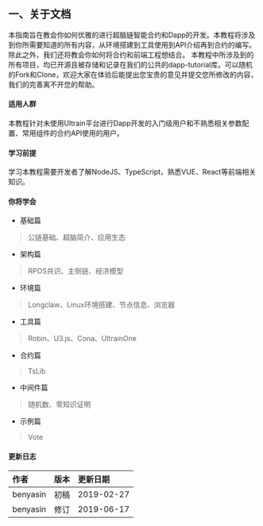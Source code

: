 ## 一、关于文档

本指南旨在教会你如何优雅的进行超脑链智能合约和Dapp的开发。本教程将涉及到你所需要知道的所有内容，从环境搭建到工具使用到API介绍再到合约的编写。除此之外，我们还将教会你如何将合约和前端工程想结合。
本教程中所涉及到的所有项目，均已开源且被存储和记录在我们的公共的dapp-tutorial库。可以随机的Fork和Clone，欢迎大家在体验后能提出您宝贵的意见并提交您所修改的内容，我们的完善离不开您的帮助。

#### 适用人群

本教程针对未使用Ultrain平台进行Dapp开发的入门级用户和不熟悉相关参数配置、常用组件的合约API使用的用户。

#### 学习前提

学习本教程需要开发者了解NodeJS、TypeScript，熟悉VUE、React等前端相关知识。

#### 你将学会

* 基础篇

> 公链基础、超脑简介、应用生态

* 架构篇

> RPOS共识、主侧链、经济模型

* 环境篇

> Longclaw、Linux环境搭建、节点信息、浏览器

* 工具篇

> Robin、U3.js、Cona、UltrainOne

* 合约篇

> TsLib

* 中间件篇

> 随机数、零知识证明

* 示例篇

> Vote

#### 更新日志

| 作者 | 版本 | 更新日期 |
| :--- | :--- | :--- |
| benyasin | 初稿 | 2019-02-27 |
| benyasin | 修订 | 2019-06-17 |




